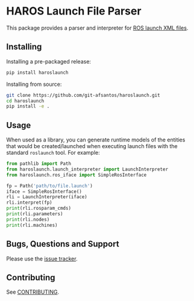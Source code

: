 # HAROS Launch File Parser

This package provides a parser and interpreter for [ROS launch XML files](http://wiki.ros.org/roslaunch/XML).

## Installing

Installing a pre-packaged release:

```bash
pip install haroslaunch
```

Installing from source:

```bash
git clone https://github.com/git-afsantos/haroslaunch.git
cd haroslaunch
pip install -e .
```

## Usage

When used as a library, you can generate runtime models of the entities that would be created/launched when executing launch files with the standard `roslaunch` tool.
For example:

```python
from pathlib import Path
from haroslaunch.launch_interpreter import LaunchInterpreter
from haroslaunch.ros_iface import SimpleRosInterface

fp = Path('path/to/file.launch')
iface = SimpleRosInterface()
rli = LaunchInterpreter(iface)
rli.interpret(fp)
print(rli.rosparam_cmds)
print(rli.parameters)
print(rli.nodes)
print(rli.machines)
```

## Bugs, Questions and Support

Please use the [issue tracker](https://github.com/git-afsantos/haroslaunch/issues).

## Contributing

See [CONTRIBUTING](./CONTRIBUTING.md).
